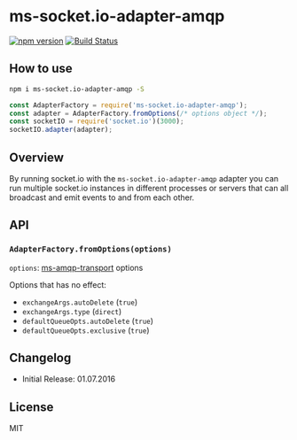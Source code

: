 # ms-socket.io-adapter-amqp

[![npm version](https://badge.fury.io/js/ms-socket.io-adapter-amqp.svg)](https://badge.fury.io/js/ms-socket.io-adapter-amqp)
[![Build Status](https://semaphoreci.com/api/v1/makeomatic/ms-socket-io-adapter-amqp/branches/master/shields_badge.svg)](https://semaphoreci.com/makeomatic/ms-socket-io-adapter-amqp)

## How to use

```bash
npm i ms-socket.io-adapter-amqp -S
```

```js
const AdapterFactory = require('ms-socket.io-adapter-amqp');
const adapter = AdapterFactory.fromOptions(/* options object */);
const socketIO = require('socket.io')(3000);
socketIO.adapter(adapter);
```

## Overview

By running socket.io with the `ms-socket.io-adapter-amqp` adapter 
you can run multiple socket.io instances in different processes or 
servers that can all broadcast and emit events to and from each other.

## API

### `AdapterFactory.fromOptions(options)`

`options`: [ms-amqp-transport](https://github.com/makeomatic/ms-amqp-transport) options

Options that has no effect:

* `exchangeArgs.autoDelete` (`true`)
* `exchangeArgs.type` (`direct`)
* `defaultQueueOpts.autoDelete` (`true`)
* `defaultQueueOpts.exclusive` (`true`)

## Changelog

- Initial Release: 01.07.2016

## License

MIT
